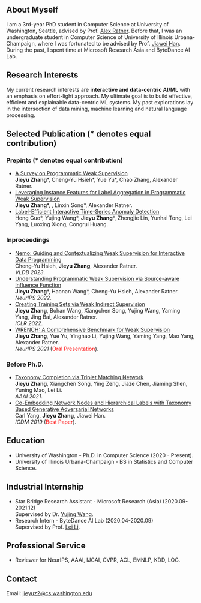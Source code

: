 ## About Myself
I am a 3rd-year PhD student in Computer Science at University of Washington, Seattle, advised by Prof. [Alex Ratner](https://ajratner.github.io/). Before that, I was an undergraduate student in Computer Science of University of Illinois Urbana-Champaign, where I was fortunated to be advised by Prof. [Jiawei Han](http://hanj.cs.illinois.edu/). During the past, I spent time at Microsoft Research Asia and ByteDance AI Lab.

## Research Interests
My current research interests are **interactive and data-centric AI/ML** with an emphasis on effort-light approach. My ultimate goal is to build effective, efficient and explainable data-centric ML systems. My past explorations lay in the intersection of data mining, machine learning and natural language processing.

## Selected Publication (\* denotes equal contribution)
### Prepints (\* denotes equal contribution)
- [A Survey on Programmatic Weak Supervision](https://arxiv.org/abs/2202.05433)
<br>**Jieyu Zhang***, Cheng-Yu Hsieh*, Yue Yu*, Chao Zhang, Alexander Ratner.
- [Leveraging Instance Features for Label Aggregation in Programmatic Weak Supervision](https://arxiv.org/abs/2210.02724)
<br>**Jieyu Zhang***, , Linxin Song*, Alexander Ratner.
- [Label-Efficient Interactive Time-Series Anomaly Detection](https://arxiv.org/abs/2212.14621)
<br>Hong Guo*, Yujing Wang*, **Jieyu Zhang***, Zhengjie Lin, Yunhai Tong, Lei Yang, Luoxing Xiong, Congrui Huang.


### Inproceedings
- [Nemo: Guiding and Contextualizing Weak Supervision for Interactive Data Programming](https://arxiv.org/abs/2203.01382)
<br>Cheng-Yu Hsieh, **Jieyu Zhang**, Alexander Ratner.
<br>*VLDB 2023*.
- [Understanding Programmatic Weak Supervision via Source-aware Influence Function](https://arxiv.org/abs/2205.12879)
<br>**Jieyu Zhang***, Haonan Wang*, Cheng-Yu Hsieh, Alexander Ratner.
<br>*NeurIPS 2022*.
- [Creating Training Sets via Weak Indirect Supervision](https://arxiv.org/abs/2110.03484)
<br>**Jieyu Zhang**, Bohan Wang, Xiangchen Song, Yujing Wang, Yaming Yang, Jing Bai, Alexander Ratner.
<br>*ICLR 2022*.
- [WRENCH: A Comprehensive Benchmark for Weak Supervision](https://arxiv.org/abs/2109.11377)
<br>**Jieyu Zhang**, Yue Yu, Yinghao Li, Yujing Wang, Yaming Yang, Mao Yang, Alexander Ratner.
<br>*NeurIPS 2021* (<font color=red>Oral Presentation</font>).

### Before Ph.D.
- [Taxonomy Completion via Triplet Matching Network](https://arxiv.org/abs/2101.01896)
<br>**Jieyu Zhang**, Xiangchen Song, Ying Zeng, Jiaze Chen, Jiaming Shen, Yuning Mao, Lei Li.
<br>*AAAI 2021*.
- [Co-Embedding Network Nodes and Hierarchical Labels with Taxonomy Based Generative Adversarial Networks](https://www.computer.org/csdl/proceedings-article/icdm/2020/831600a721/1r54IXOTRSg)
<br>Carl Yang, **Jieyu Zhang**, Jiawei Han.
<br>*ICDM 2019* (<font color=red>Best Paper</font>).


## Education
- University of Washington - Ph.D. in Computer Science  (2020 - Present). 
- University of Illinois Urbana-Champaign - BS in Statistics and Computer Science. 

## Industrial Internship
- Star Bridge Research Assistant - Microsoft Research (Asia) (2020.09-2021.12)
<br> Supervised by Dr. [Yujing Wang](https://scholar.google.com/citations?user=YgL4rywAAAAJ&hl=en).
- Research Intern - ByteDance AI Lab (2020.04-2020.09)
<br> Supervised by Prof. [Lei Li](https://lileicc.github.io/).


## Professional Service
- Reviewer for NeurIPS, AAAI, IJCAI, CVPR, ACL, EMNLP, KDD, LOG.

## Contact
Email: jieyuz2@cs.washington.edu
